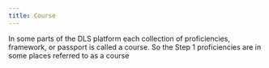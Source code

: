 ```yaml
---
title: Course
---
```

In some parts of the DLS platform each collection of proficiencies, framework, or passport is called a course. So the Step 1 proficiencies are in some places referred to as a course​
